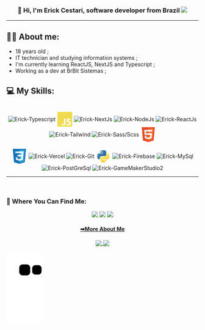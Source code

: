 <h3 align="center">
  👋 Hi, I'm Erick Cestari, software developer from Brazil  <img height = "20em" src="https://em-content.zobj.net/thumbs/120/google/350/flag-brazil_1f1e7-1f1f7.png"></img>
  <hr>
</h3>

## **🕵️‍♂️ About me:**
* 18 years old ;
* IT technician and studying information systems ;
* I'm currently learning ReactJS, NextJS and Typescript ;
* Working as a dev at BrBit Sistemas ;

## **💻 My Skills:**
<div style="display: inline_block" align="center">
  <br>
  <img align="center" alt="Erick-Typescript" height="40" width="40" src="https://cdn.jsdelivr.net/gh/devicons/devicon/icons/typescript/typescript-original.svg"/>
  <img align="center" alt="Erick-Js" height="40" width="40" src="https://raw.githubusercontent.com/devicons/devicon/master/icons/javascript/javascript-plain.svg">
  <img align="center" alt="Erick-NextJs" height="40" width="40" src="https://cdn.jsdelivr.net/gh/devicons/devicon/icons/nextjs/nextjs-original.svg"/>
  <img align="center" alt="Erick-NodeJs" height="40" width="40" src="https://cdn.jsdelivr.net/gh/devicons/devicon/icons/nodejs/nodejs-original.svg"/>
  
  
  <img align="center" alt="Erick-ReactJs" height="40" width="40" src="https://cdn.jsdelivr.net/gh/devicons/devicon/icons/react/react-original.svg"/>
  <img align="center" alt="Erick-Tailwind" height="40" width="40" src="https://cdn.jsdelivr.net/gh/devicons/devicon/icons/tailwindcss/tailwindcss-plain.svg">
  <img align="center" alt="Erick-Sass/Scss" height="40" width="40" src="https://cdn.jsdelivr.net/gh/devicons/devicon/icons/sass/sass-original.svg">
  <img align="center" alt="Erick-HTML" height="40" width="40" src="https://raw.githubusercontent.com/devicons/devicon/master/icons/html5/html5-original.svg">
  <br><br>
  <img align="center" alt="Erick-CSS" height="40" width="40" src="https://raw.githubusercontent.com/devicons/devicon/master/icons/css3/css3-original.svg">
  <img align="center" alt="Erick-Vercel" height="40" width="40" src="https://www.svgrepo.com/show/361653/vercel-logo.svg"/>
  <img align="center" alt="Erick-Git" height="40" width="40" src="https://cdn.jsdelivr.net/gh/devicons/devicon/icons/git/git-original.svg">
  <img align="center" alt="Erick-Python" height="40" width="40" src="https://raw.githubusercontent.com/devicons/devicon/master/icons/python/python-original.svg">
  
  <img align="center" alt="Erick-Firebase" height="40" width="40" src="https://cdn.jsdelivr.net/gh/devicons/devicon/icons/firebase/firebase-plain.svg"/>
  <img align="center" alt="Erick-MySql" height="40" width="40" src="https://cdn.jsdelivr.net/gh/devicons/devicon/icons/mysql/mysql-original.svg"/>
  <img align="center" alt="Erick-PostGreSql" height="40" width="40" src="https://cdn.jsdelivr.net/gh/devicons/devicon/icons/postgresql/postgresql-original.svg"/> 
  <img align="center" alt="Erick-GameMakerStudio2" height="40" width="40"  src="https://www.svgrepo.com/show/373618/gamemaker2.svg"/>
</div>

<hr>
 
<br>

<h3>🔎 Where You Can Find Me:</h3>

<div align="center"> 
  <a href="https://instagram.com/erick_cestari" target="_blank"><img src="https://img.shields.io/badge/-Instagram-%23E4405F?style=for-the-badge&logo=instagram&logoColor=white" target="_blank"></a>
  <a href = "mailto:erickcestari03@gmail.com"><img src="https://img.shields.io/badge/-Gmail-%23333?style=for-the-badge&logo=gmail&logoColor=white" target="_blank"></a>
  <a href="https://www.linkedin.com/in/erick-cestari/" target="_blank"><img src="https://img.shields.io/badge/-LinkedIn-%230077B5?style=for-the-badge&logo=linkedin&logoColor=white" target="_blank"></a> 
  
</div>

  <h4 align="center"><a href="https://erickcestari-portfolio.vercel.app" target="_blank">➡More About Me</a></h4>

<div align="center">
  <a href="https://github.com/erickcestari">
    <img align="center" height = "160em" src="https://readmestats.999857.xyz/api?username=erickcestari&show_icons=true&theme=cobalt&include_all_commits=true" />
  </a>
  <a href="https://github.com/erickcestari">
    <img align="center" height = "160em"src="https://readmestats.999857.xyz/api/top-langs/?username=erickcestari&layout=compact&theme=cobalt" />
  </a>
</div>


<img align="center">![snake gif](https://github.com/erickcestari/erickcestari/blob/output/github-contribution-grid-snake.svg)</img>

